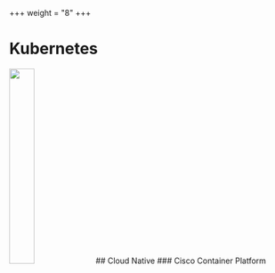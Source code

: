 +++
weight = "8"
+++

# Kubernetes
<img src="/img/kubernetes.png" width=30% >
## Cloud Native
### Cisco Container Platform
